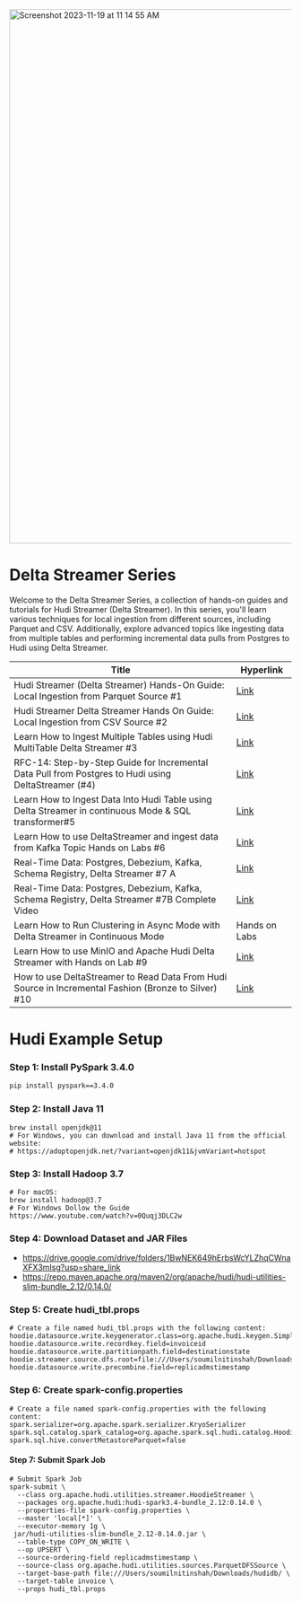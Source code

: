 

<img width="952" alt="Screenshot 2023-11-19 at 11 14 55 AM" src="https://github.com/soumilshah1995/apache-hudi-delta-streamer-labs/assets/39345855/80dfe3d2-a11b-4d47-8c67-6f05c5259a54">

# Delta Streamer Series

Welcome to the Delta Streamer Series, a collection of hands-on guides and tutorials for Hudi Streamer (Delta Streamer). In this series, you'll learn various techniques for local ingestion from different sources, including Parquet and CSV. Additionally, explore advanced topics like ingesting data from multiple tables and performing incremental data pulls from Postgres to Hudi using Delta Streamer.

| Title                                                                                                                     | Hyperlink                                |
|---------------------------------------------------------------------------------------------------------------------------|------------------------------------------|
| Hudi Streamer (Delta Streamer) Hands-On Guide: Local Ingestion from Parquet Source #1                                  | [Link](https://www.youtube.com/watch?v=s42-mGktIpg)     |
| Hudi Streamer Delta Streamer Hands On Guide: Local Ingestion from CSV Source #2                                           | [Link](https://www.youtube.com/watch?v=z1NAmGGHbHU)     |
| Learn How to Ingest Multiple Tables using Hudi MultiTable Delta Streamer #3                                              | [Link](https://www.youtube.com/watch?v=mfGb38TQmDY)     |
| RFC-14: Step-by-Step Guide for Incremental Data Pull from Postgres to Hudi using DeltaStreamer (#4)                      | [Link](https://www.youtube.com/watch?v=kqQ0SVwfBig)     |
| Learn How to Ingest Data Into Hudi Table using Delta Streamer in continuous Mode & SQL transformer#5                      | [Link](https://www.youtube.com/watch?v=QVTSKf24heU)     |
| Learn How to use DeltaStreamer and ingest data from Kafka Topic Hands on Labs #6                                          | [Link](https://www.youtube.com/watch?v=uoIpw8lTBV0)     |
| Real-Time Data: Postgres, Debezium, Kafka, Schema Registry, Delta Streamer #7 A                                             | [Link](https://www.youtube.com/watch?v=gypBM9Jpj9I)     |
| Real-Time Data: Postgres, Debezium, Kafka, Schema Registry, Delta Streamer #7B Complete Video                             | [Link](https://www.youtube.com/watch?v=GIs-Y1VYIY8)     |
| Learn How to Run Clustering in Async Mode with Delta Streamer in Continuous Mode | Hands on Labs |#8                       | [Link](https://www.youtube.com/watch?v=7WP4bxj_P3s)     |
| Learn How to use MinIO and Apache Hudi Delta Streamer with Hands on Lab #9                                                 | [Link](https://www.youtube.com/watch?v=bPR17-wvIXI)     |
| How to use DeltaStreamer to Read Data From Hudi Source in Incremental Fashion (Bronze to Silver) #10                      | [Link](https://www.youtube.com/watch?v=MDULTzOmQFA)     |




# Hudi Example Setup

### Step 1: Install PySpark 3.4.0

```bash
pip install pyspark==3.4.0
```

### Step 2: Install Java 11

```
brew install openjdk@11
# For Windows, you can download and install Java 11 from the official website:
# https://adoptopenjdk.net/?variant=openjdk11&jvmVariant=hotspot
```

### Step 3: Install Hadoop 3.7
```
# For macOS:
brew install hadoop@3.7
# For Windows Dollow the Guide
https://www.youtube.com/watch?v=0Quqj3DLC2w
```

### Step 4: Download Dataset and JAR Files
* https://drive.google.com/drive/folders/1BwNEK649hErbsWcYLZhqCWnaXFX3mIsg?usp=share_link
* https://repo.maven.apache.org/maven2/org/apache/hudi/hudi-utilities-slim-bundle_2.12/0.14.0/

### Step 5: Create hudi_tbl.props
```
# Create a file named hudi_tbl.props with the following content:
hoodie.datasource.write.keygenerator.class=org.apache.hudi.keygen.SimpleKeyGenerator
hoodie.datasource.write.recordkey.field=invoiceid
hoodie.datasource.write.partitionpath.field=destinationstate
hoodie.streamer.source.dfs.root=file:///Users/soumilnitinshah/Downloads/sampledata/
hoodie.datasource.write.precombine.field=replicadmstimestamp
```

### Step 6: Create spark-config.properties
```
# Create a file named spark-config.properties with the following content:
spark.serializer=org.apache.spark.serializer.KryoSerializer
spark.sql.catalog.spark_catalog=org.apache.spark.sql.hudi.catalog.HoodieCatalog
spark.sql.hive.convertMetastoreParquet=false
```

#### Step 7: Submit Spark Job
```
# Submit Spark Job
spark-submit \
  --class org.apache.hudi.utilities.streamer.HoodieStreamer \
  --packages org.apache.hudi:hudi-spark3.4-bundle_2.12:0.14.0 \
  --properties-file spark-config.properties \
  --master 'local[*]' \
  --executor-memory 1g \
 jar/hudi-utilities-slim-bundle_2.12-0.14.0.jar \
  --table-type COPY_ON_WRITE \
  --op UPSERT \
  --source-ordering-field replicadmstimestamp \
  --source-class org.apache.hudi.utilities.sources.ParquetDFSSource \
  --target-base-path file:///Users/soumilnitinshah/Downloads/hudidb/ \
  --target-table invoice \
  --props hudi_tbl.props

```
